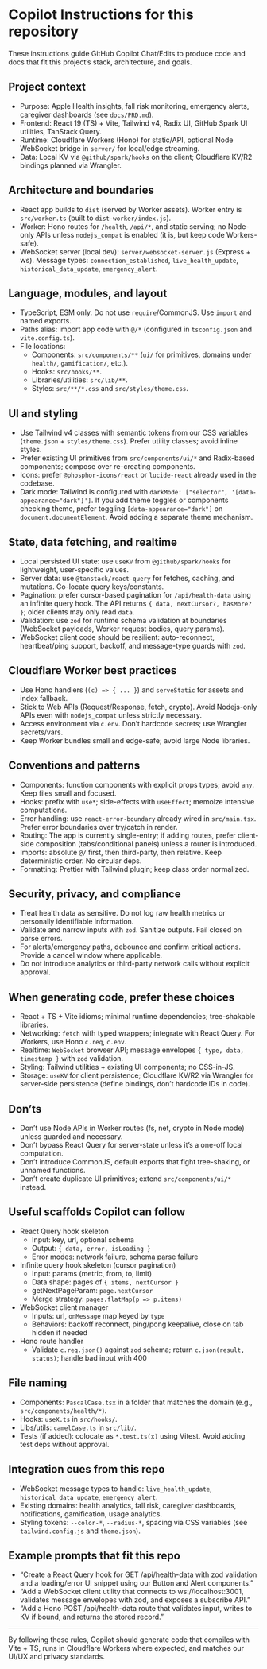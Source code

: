 # Copilot Instructions for this repository

These instructions guide GitHub Copilot Chat/Edits to produce code and docs that fit this project’s stack, architecture, and goals.

## Project context

- Purpose: Apple Health insights, fall risk monitoring, emergency alerts, caregiver dashboards (see `docs/PRD.md`).
- Frontend: React 19 (TS) + Vite, Tailwind v4, Radix UI, GitHub Spark UI utilities, TanStack Query.
- Runtime: Cloudflare Workers (Hono) for static/API, optional Node WebSocket bridge in `server/` for local/edge streaming.
- Data: Local KV via `@github/spark/hooks` on the client; Cloudflare KV/R2 bindings planned via Wrangler.

## Architecture and boundaries

- React app builds to `dist` (served by Worker assets). Worker entry is `src/worker.ts` (built to `dist-worker/index.js`).
- Worker: Hono routes for `/health`, `/api/*`, and static serving; no Node-only APIs unless `nodejs_compat` is enabled (it is, but keep code Workers-safe).
- WebSocket server (local dev): `server/websocket-server.js` (Express + ws). Message types: `connection_established`, `live_health_update`, `historical_data_update`, `emergency_alert`.

## Language, modules, and layout

- TypeScript, ESM only. Do not use `require`/CommonJS. Use `import` and named exports.
- Paths alias: import app code with `@/*` (configured in `tsconfig.json` and `vite.config.ts`).
- File locations:
  - Components: `src/components/**` (`ui/` for primitives, domains under `health/`, `gamification/`, etc.).
  - Hooks: `src/hooks/**`.
  - Libraries/utilities: `src/lib/**`.
  - Styles: `src/**/*.css` and `src/styles/theme.css`.

## UI and styling

- Use Tailwind v4 classes with semantic tokens from our CSS variables (`theme.json` + `styles/theme.css`). Prefer utility classes; avoid inline styles.
- Prefer existing UI primitives from `src/components/ui/*` and Radix-based components; compose over re-creating components.
- Icons: prefer `@phosphor-icons/react` or `lucide-react` already used in the codebase.
- Dark mode: Tailwind is configured with `darkMode: ["selector", '[data-appearance="dark"]']`. If you add theme toggles or components checking theme, prefer toggling `[data-appearance="dark"]` on `document.documentElement`. Avoid adding a separate theme mechanism.

## State, data fetching, and realtime

- Local persisted UI state: use `useKV` from `@github/spark/hooks` for lightweight, user-specific values.
- Server data: use `@tanstack/react-query` for fetches, caching, and mutations. Co-locate query keys/constants.
- Pagination: prefer cursor-based pagination for `/api/health-data` using an infinite query hook. The API returns `{ data, nextCursor?, hasMore? }`; older clients may only read `data`.
- Validation: use `zod` for runtime schema validation at boundaries (WebSocket payloads, Worker request bodies, query params).
- WebSocket client code should be resilient: auto-reconnect, heartbeat/ping support, backoff, and message-type guards with `zod`.

## Cloudflare Worker best practices

- Use Hono handlers (`(c) => { ... }`) and `serveStatic` for assets and index fallback.
- Stick to Web APIs (Request/Response, fetch, crypto). Avoid Nodejs-only APIs even with `nodejs_compat` unless strictly necessary.
- Access environment via `c.env`. Don’t hardcode secrets; use Wrangler secrets/vars.
- Keep Worker bundles small and edge-safe; avoid large Node libraries.

## Conventions and patterns

- Components: function components with explicit props types; avoid `any`. Keep files small and focused.
- Hooks: prefix with `use*`; side-effects with `useEffect`; memoize intensive computations.
- Error handling: use `react-error-boundary` already wired in `src/main.tsx`. Prefer error boundaries over try/catch in render.
- Routing: The app is currently single-entry; if adding routes, prefer client-side composition (tabs/conditional panels) unless a router is introduced.
- Imports: absolute `@/` first, then third-party, then relative. Keep deterministic order. No circular deps.
- Formatting: Prettier with Tailwind plugin; keep class order normalized.

## Security, privacy, and compliance

- Treat health data as sensitive. Do not log raw health metrics or personally identifiable information.
- Validate and narrow inputs with `zod`. Sanitize outputs. Fail closed on parse errors.
- For alerts/emergency paths, debounce and confirm critical actions. Provide a cancel window where applicable.
- Do not introduce analytics or third-party network calls without explicit approval.

## When generating code, prefer these choices

- React + TS + Vite idioms; minimal runtime dependencies; tree-shakable libraries.
- Networking: `fetch` with typed wrappers; integrate with React Query. For Workers, use Hono `c.req`, `c.env`.
- Realtime: `WebSocket` browser API; message envelopes `{ type, data, timestamp }` with `zod` validation.
- Styling: Tailwind utilities + existing UI components; no CSS-in-JS.
- Storage: `useKV` for client persistence; Cloudflare KV/R2 via Wrangler for server-side persistence (define bindings, don’t hardcode IDs in code).

## Don’ts

- Don’t use Node APIs in Worker routes (fs, net, crypto in Node mode) unless guarded and necessary.
- Don’t bypass React Query for server-state unless it’s a one-off local computation.
- Don’t introduce CommonJS, default exports that fight tree-shaking, or unnamed functions.
- Don’t create duplicate UI primitives; extend `src/components/ui/*` instead.

## Useful scaffolds Copilot can follow

- React Query hook skeleton
  - Input: key, url, optional schema
  - Output: `{ data, error, isLoading }`
  - Error modes: network failure, schema parse failure
- Infinite query hook skeleton (cursor pagination)
  - Input: params (metric, from, to, limit)
  - Data shape: pages of `{ items, nextCursor }`
  - getNextPageParam: `page.nextCursor`
  - Merge strategy: `pages.flatMap(p => p.items)`
- WebSocket client manager
  - Inputs: url, `onMessage` map keyed by `type`
  - Behaviors: backoff reconnect, ping/pong keepalive, close on tab hidden if needed
- Hono route handler
  - Validate `c.req.json()` against `zod` schema; return `c.json(result, status)`; handle bad input with 400

## File naming

- Components: `PascalCase.tsx` in a folder that matches the domain (e.g., `src/components/health/*`).
- Hooks: `useX.ts` in `src/hooks/`.
- Libs/utils: `camelCase.ts` in `src/lib/`.
- Tests (if added): colocate as `*.test.ts(x)` using Vitest. Avoid adding test deps without approval.

## Integration cues from this repo

- WebSocket message types to handle: `live_health_update`, `historical_data_update`, `emergency_alert`.
- Existing domains: health analytics, fall risk, caregiver dashboards, notifications, gamification, usage analytics.
- Styling tokens: `--color-*`, `--radius-*`, spacing via CSS variables (see `tailwind.config.js` and `theme.json`).

## Example prompts that fit this repo

- “Create a React Query hook for GET /api/health-data with zod validation and a loading/error UI snippet using our Button and Alert components.”
- “Add a WebSocket client utility that connects to ws://localhost:3001, validates message envelopes with zod, and exposes a subscribe API.”
- “Add a Hono POST /api/health-data route that validates input, writes to KV if bound, and returns the stored record.”

---

By following these rules, Copilot should generate code that compiles with Vite + TS, runs in Cloudflare Workers where expected, and matches our UI/UX and privacy standards.
